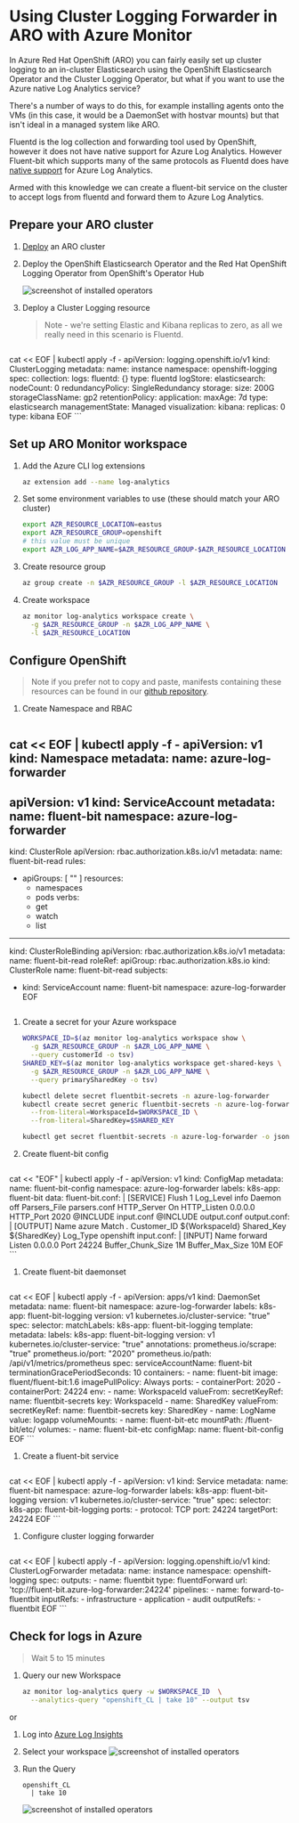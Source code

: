 # Using Cluster Logging Forwarder in ARO with Azure Monitor

In Azure Red Hat OpenShift (ARO) you can fairly easily set up cluster logging to an in-cluster Elasticsearch using the OpenShift Elasticsearch Operator
and the Cluster Logging Operator, but what if you want to use the Azure native Log Analytics service?

There's a number of ways to do this, for example installing agents onto the VMs (in this case, it would be a DaemonSet with hostvar mounts) but that isn't ideal in a managed system like ARO.

Fluentd is the log collection and forwarding tool used by OpenShift, however it does not have native support for Azure Log Analytics. However Fluent-bit which supports many of the same protocols as Fluentd does have [native support](https://docs.fluentbit.io/manual/pipeline/outputs/azure) for Azure Log Analytics.

Armed with this knowledge we can create a fluent-bit service on the cluster to accept logs from fluentd and forward them to Azure Log Analytics.

## Prepare your ARO cluster

1. [Deploy](/docs/quickstart-aro) an ARO cluster

1. Deploy the OpenShift Elasticsearch Operator and the Red Hat OpenShift Logging Operator from OpenShift's Operator Hub

    ![screenshot of installed operators](./images/operator_hub_new.png)

1. Deploy a Cluster Logging resource

    > Note - we're setting Elastic and Kibana replicas to zero, as all we really need in this scenario is Fluentd.

    ```bash
cat << EOF | kubectl apply -f -
apiVersion: logging.openshift.io/v1
kind: ClusterLogging
metadata:
  name: instance
  namespace: openshift-logging
spec:
  collection:
    logs:
      fluentd: {}
      type: fluentd
  logStore:
    elasticsearch:
      nodeCount: 0
      redundancyPolicy: SingleRedundancy
      storage:
        size: 200G
        storageClassName: gp2
    retentionPolicy:
      application:
        maxAge: 7d
    type: elasticsearch
  managementState: Managed
  visualization:
    kibana:
      replicas: 0
    type: kibana
EOF
    ```

## Set up ARO Monitor workspace

1. Add the Azure CLI log extensions

    ```bash
    az extension add --name log-analytics
    ```

1. Set some environment variables to use (these should match your ARO cluster)

    ```bash
    export AZR_RESOURCE_LOCATION=eastus
    export AZR_RESOURCE_GROUP=openshift
    # this value must be unique
    export AZR_LOG_APP_NAME=$AZR_RESOURCE_GROUP-$AZR_RESOURCE_LOCATION
    ```

1. Create resource group

    ```bash
    az group create -n $AZR_RESOURCE_GROUP -l $AZR_RESOURCE_LOCATION
    ```

1. Create workspace

    ```bash
    az monitor log-analytics workspace create \
      -g $AZR_RESOURCE_GROUP -n $AZR_LOG_APP_NAME \
      -l $AZR_RESOURCE_LOCATION
    ```

## Configure OpenShift

> Note if you prefer not to copy and paste, manifests containing these resources can be found in our [github repository](https://github.com/rh-mobb/documentation/tree/main/docs/aro/clf-to-azure).

1. Create Namespace and RBAC

    ```bash
cat << EOF | kubectl apply -f -
apiVersion: v1
kind: Namespace
metadata:
  name: azure-log-forwarder
---
apiVersion: v1
kind: ServiceAccount
metadata:
  name: fluent-bit
  namespace: azure-log-forwarder
---
kind: ClusterRole
apiVersion: rbac.authorization.k8s.io/v1
metadata:
  name: fluent-bit-read
rules:
- apiGroups: [ "" ]
  resources:
  - namespaces
  - pods
  verbs:
  - get
  - watch
  - list
---
kind: ClusterRoleBinding
apiVersion: rbac.authorization.k8s.io/v1
metadata:
  name: fluent-bit-read
roleRef:
  apiGroup: rbac.authorization.k8s.io
  kind: ClusterRole
  name: fluent-bit-read
subjects:
- kind: ServiceAccount
  name: fluent-bit
  namespace: azure-log-forwarder
EOF
    ```

1. Create a secret for your Azure workspace

    ```bash
    WORKSPACE_ID=$(az monitor log-analytics workspace show \
      -g $AZR_RESOURCE_GROUP -n $AZR_LOG_APP_NAME \
      --query customerId -o tsv)
    SHARED_KEY=$(az monitor log-analytics workspace get-shared-keys \
      -g $AZR_RESOURCE_GROUP -n $AZR_LOG_APP_NAME \
      --query primarySharedKey -o tsv)

    kubectl delete secret fluentbit-secrets -n azure-log-forwarder
    kubectl create secret generic fluentbit-secrets -n azure-log-forwarder \
      --from-literal=WorkspaceId=$WORKSPACE_ID \
      --from-literal=SharedKey=$SHARED_KEY

    kubectl get secret fluentbit-secrets -n azure-log-forwarder -o jsonpath='{.data}'
    ```

1. Create fluent-bit config

    ```bash
cat << "EOF" | kubectl apply -f -
apiVersion: v1
kind: ConfigMap
metadata:
  name: fluent-bit-config
  namespace: azure-log-forwarder
  labels:
    k8s-app: fluent-bit
data:
  fluent-bit.conf: |
    [SERVICE]
        Flush         1
        Log_Level     info
        Daemon        off
        Parsers_File  parsers.conf
        HTTP_Server   On
        HTTP_Listen   0.0.0.0
        HTTP_Port     2020
    @INCLUDE input.conf
    @INCLUDE output.conf
  output.conf: |
    [OUTPUT]
        Name            azure
        Match           *.*
        Customer_ID     ${WorkspaceId}
        Shared_Key      ${SharedKey}
        Log_Type        openshift
  input.conf: |
    [INPUT]
        Name              forward
        Listen            0.0.0.0
        Port              24224
        Buffer_Chunk_Size 1M
        Buffer_Max_Size   10M
EOF
    ```

1. Create fluent-bit daemonset

    ```bash
cat << EOF | kubectl apply -f -
apiVersion: apps/v1
kind: DaemonSet
metadata:
  name: fluent-bit
  namespace: azure-log-forwarder
  labels:
    k8s-app: fluent-bit-logging
    version: v1
    kubernetes.io/cluster-service: "true"
spec:
  selector:
    matchLabels:
      k8s-app: fluent-bit-logging
  template:
    metadata:
      labels:
        k8s-app: fluent-bit-logging
        version: v1
        kubernetes.io/cluster-service: "true"
      annotations:
        prometheus.io/scrape: "true"
        prometheus.io/port: "2020"
        prometheus.io/path: /api/v1/metrics/prometheus
    spec:
      serviceAccountName: fluent-bit
      terminationGracePeriodSeconds: 10
      containers:
      - name: fluent-bit
        image: fluent/fluent-bit:1.6
        imagePullPolicy: Always
        ports:
          - containerPort: 2020
          - containerPort: 24224
        env:
        - name: WorkspaceId
          valueFrom:
            secretKeyRef:
              name: fluentbit-secrets
              key: WorkspaceId
        - name: SharedKey
          valueFrom:
            secretKeyRef:
              name: fluentbit-secrets
              key: SharedKey
        - name: LogName
          value: logapp
        volumeMounts:
          - name: fluent-bit-etc
            mountPath: /fluent-bit/etc/
      volumes:
      - name: fluent-bit-etc
        configMap:
            name: fluent-bit-config
EOF
    ```

1. Create a fluent-bit service

    ```bash
cat << EOF | kubectl apply -f -
apiVersion: v1
kind: Service
metadata:
  name: fluent-bit
  namespace: azure-log-forwarder
  labels:
    k8s-app: fluent-bit-logging
    version: v1
    kubernetes.io/cluster-service: "true"
spec:
  selector:
    k8s-app: fluent-bit-logging
  ports:
    - protocol: TCP
      port: 24224
      targetPort: 24224
EOF
    ```

1. Configure cluster logging forwarder

    ```bash
cat << EOF | kubectl apply -f -
apiVersion: logging.openshift.io/v1
kind: ClusterLogForwarder
metadata:
  name: instance
  namespace: openshift-logging
spec:
  outputs:
    - name: fluentbit
      type: fluentdForward
      url: 'tcp://fluent-bit.azure-log-forwarder:24224'
  pipelines:
    - name: forward-to-fluentbit
      inputRefs:
        - infrastructure
        - application
        - audit
      outputRefs:
        - fluentbit
EOF
    ```

## Check for logs in Azure

> Wait 5 to 15 minutes

1. Query our new Workspace

    ```bash
    az monitor log-analytics query -w $WORKSPACE_ID  \
      --analytics-query "openshift_CL | take 10" --output tsv
    ```

  or

  1. Log into [Azure Log Insights](https://portal.azure.com/#blade/Microsoft_Azure_Monitoring/AzureMonitoringBrowseBlade/logs)

  1. Select your workspace
      ![screenshot of installed operators](./images/select_scope.png)
  1. Run the Query

      ```
      openshift_CL
        | take 10
      ```
      ![screenshot of installed operators](./images/query_results.png)
